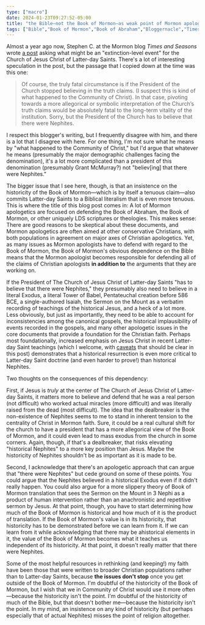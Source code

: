```yaml
---
type: ["macro"]
date: 2024-01-23T09:27:52-05:00
title: "the Bible—not the Book of Mormon—as weak point of Mormon apologetics"
tags: ["Bible","Book of Mormon","Book of Abraham","Bloggernacle","Times and Seasons","apologetics","fundamentalism","Community of Christ","Biblical literalism","scriptural literalism","The Church of Jesus Christ of Latter-day Saints","non-theism","faith transition"]
---
```

Almost a year ago now, Stephen C. at the Mormon blog *Times and Seasons* wrote [a post](http://archive.timesandseasons.org/2023/03/the-church-in-2080-part-iii-scandals-and-extinction-threats/?amp=1) asking what might be an "extinction-level event" for the Church of Jesus Christ of Latter-day Saints. There's a lot of interesting speculation in the post, but the passage that I copied down at the time was this one:

> Of course, the truly fatal circumstance is if the President of the Church stopped believing in the truth claims. (I suspect this is kind of what happened to the Community of Christ). In that case, pivoting towards a more allegorical or symbolic interpretation of the Church’s truth claims would be absolutely fatal to the long-term vitality of the institution. Sorry, but the President of the Church has to believe that there were Nephites. 

I respect this blogger's writing, but I frequently disagree with him, and there is a lot that I disagree with here. For one thing, I'm not sure what he means by "what happened to the Community of Christ," but I'd argue that whatever he means (presumably the major demographic challenges facing the denomination), it's a lot more complicated than a president of this denomination (presumably Grant McMurray?) not "believ[ing] that there were Nephites." 

The bigger issue that I see here, though, is that an insistence on the historicity of the Book of Mormon—which is by itself a tenuous claim—also commits Latter-day Saints to a Biblical literalism that is even more tenuous. This is where the title of this blog post comes in: A lot of Mormon apologetics are focused on defending the Book of Abraham, the Book of Mormon, or other uniquely LDS scriptures or theologies. This makes sense: There are good reasons to be skeptical about these documents, and Mormon apologetics are often aimed at other conservative Christians, with both populations in agreement on major axes of Christian apologetics. Yet, as many issues as Mormon apologists have to defend with regard to the Book of Mormon, the Book of Mormon's obvious dependence on the Bible means that the Mormon apologist becomes responsible for defending all of the claims of Christian apologists **in addition to** the arguments that they are working on. 

If the President of The Church of Jesus Christ of Latter-day Saints "has to believe that there were Nephites," they presumably also need to believe in a literal Exodus, a literal Tower of Babel, Pentateuchal creation before 586 BCE, a single-authored Isaiah, the Sermon on the Mount as a verbatim recording of teachings of the historical Jesus, and a heck of a lot more. Less obviously, but just as importantly, they need to be able to account for inconsistencies among the canonical gospels, the historical implausibility of events recorded in the gospels, and many other apologetic issues in the core documents that provide a foundation for the Christian faith. Perhaps most foundationally, increased emphasis on Jesus Christ in recent Latter-day Saint teachings (which I welcome, with [caveats](https://spencergreenhalgh.com/communities/joseph-jesus-and-fundamentalism/) that should be clear in this post) demonstrates that a historical resurrection is even more critical to Latter-day Saint doctrine (and even harder to prove!) than historical Nephites.

Two thoughts on the consequences of this dependency:

First, if Jesus is *truly* at the center of The Church of Jesus Christ of Latter-day Saints, it matters more to believe and defend that he was a real person (not difficult) who worked actual miracles (more difficult) and was literally raised from the dead (most difficult). The idea that the dealbreaker is the non-existence of Nephites seems to me to stand in inherent tension to the centrality of Christ in Mormon faith. Sure, it could be a real cultural shift for the church to have a president that has a more allegorical view of the Book of Mormon, and it could even lead to mass exodus from the church in some corners. Again, though, if that's a dealbreaker, that risks elevating "historical Nephites" to a more key position than Jesus. Maybe the historicity of Nephites shouldn't be as important as it is made to be.

Second, I acknowledge that there's an apologetic approach that can argue that "there were Nephites" but cede ground on some of these points. You could argue that the Nephites believed in a historical Exodus even if it didn't really happen. You could also argue for a more slippery theory of Book of Mormon translation that sees the Sermon on the Mount in 3 Nephi as a product of human intervention rather than an anachronistic and repetitive sermon by Jesus. At that point, though, you have to start determining how much of the Book of Mormon is historical and how much of it is the product of translation. If the Book of Mormon's value is in its historicity, that historicity has to be demonstrated before we can learn from it. If we can learn from it while acknowledging that there may be ahistorical elements in it, the value of the Book of Mormon becomes what it teaches us independent of its historicity. At that point, it doesn't really matter that there were Nephites.

Some of the most helpful resources in rethinking (and keeping!) my faith have been those that were written to broader Christian populations rather than to Latter-day Saints, because **the issues don't stop** once you get outside of the Book of Mormon. I'm doubtful of the historicity of the Book of Mormon, but I wish that we in Community of Christ would use it more often—because the historicity isn't the point. I'm doubtful of the historicity of much of the Bible, but that doesn't bother me—because the historicity isn't the point. In my mind, an insistence on any kind of historicity (but perhaps especially that of actual Nephites) misses the point of religion altogether.
